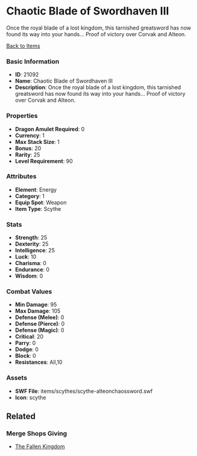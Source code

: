 # Chaotic Blade of Swordhaven III

Once the royal blade of a lost kingdom, this tarnished greatsword has now found its way into your hands... Proof of victory over Corvak and Alteon.

[Back to Items](../items.md)

### Basic Information

- **ID**: 21092
- **Name**: Chaotic Blade of Swordhaven III
- **Description**: Once the royal blade of a lost kingdom, this tarnished greatsword has now found its way into your hands... Proof of victory over Corvak and Alteon.

### Properties

- **Dragon Amulet Required**: 0
- **Currency**: 1
- **Max Stack Size**: 1
- **Bonus**: 20
- **Rarity**: 25
- **Level Requirement**: 90

### Attributes

- **Element**: Energy
- **Category**: 1
- **Equip Spot**: Weapon
- **Item Type**: Scythe

### Stats

- **Strength**: 25
- **Dexterity**: 25
- **Intelligence**: 25
- **Luck**: 10
- **Charisma**: 0
- **Endurance**: 0
- **Wisdom**: 0

### Combat Values

- **Min Damage**: 95
- **Max Damage**: 105
- **Defense (Melee)**: 0
- **Defense (Pierce)**: 0
- **Defense (Magic)**: 0
- **Critical**: 20
- **Parry**: 0
- **Dodge**: 0
- **Block**: 0
- **Resistances**: All,10

### Assets

- **SWF File**: items/scythes/scythe-alteonchaossword.swf
- **Icon**: scythe

## Related

### Merge Shops Giving

- [The Fallen Kingdom](../merge-shops/373-the-fallen-kingdom.md)

